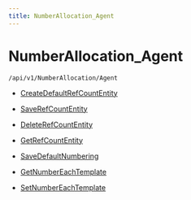 ```yaml
---
title: NumberAllocation_Agent
---
```


# NumberAllocation_Agent

```http
/api/v1/NumberAllocation/Agent
```




* [CreateDefaultRefCountEntity](v1NumberAllocationAgent_CreateDefaultRefCountEntity.md)

* [SaveRefCountEntity](v1NumberAllocationAgent_SaveRefCountEntity.md)

* [DeleteRefCountEntity](v1NumberAllocationAgent_DeleteRefCountEntity.md)

* [GetRefCountEntity](v1NumberAllocationAgent_GetRefCountEntity.md)

* [SaveDefaultNumbering](v1NumberAllocationAgent_SaveDefaultNumbering.md)

* [GetNumberEachTemplate](v1NumberAllocationAgent_GetNumberEachTemplate.md)

* [SetNumberEachTemplate](v1NumberAllocationAgent_SetNumberEachTemplate.md)